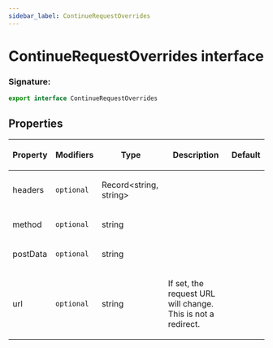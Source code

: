 ```yaml
---
sidebar_label: ContinueRequestOverrides
---
```


# ContinueRequestOverrides interface

### Signature:

```typescript
export interface ContinueRequestOverrides
```

## Properties

<table><thead><tr><th>

Property

</th><th>

Modifiers

</th><th>

Type

</th><th>

Description

</th><th>

Default

</th></tr></thead>
<tbody><tr><td>

<span id="headers">headers</span>

</td><td>

`optional`

</td><td>

Record&lt;string, string&gt;

</td><td>

</td><td>

</td></tr>
<tr><td>

<span id="method">method</span>

</td><td>

`optional`

</td><td>

string

</td><td>

</td><td>

</td></tr>
<tr><td>

<span id="postdata">postData</span>

</td><td>

`optional`

</td><td>

string

</td><td>

</td><td>

</td></tr>
<tr><td>

<span id="url">url</span>

</td><td>

`optional`

</td><td>

string

</td><td>

If set, the request URL will change. This is not a redirect.

</td><td>

</td></tr>
</tbody></table>
